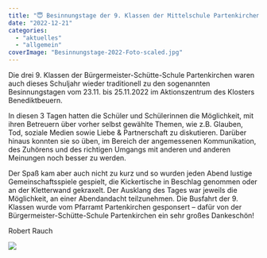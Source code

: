```yaml
---
title: "😇 Besinnungstage der 9. Klassen der Mittelschule Partenkirchen"
date: "2022-12-21"
categories: 
  - "aktuelles"
  - "allgemein"
coverImage: "Besinnungstage-2022-Foto-scaled.jpg"
---
```


Die drei 9. Klassen der Bürgermeister-Schütte-Schule Partenkirchen waren auch dieses Schuljahr wieder traditionell zu den sogenannten Besinnungstagen vom 23.11. bis 25.11.2022 im Aktionszentrum des Klosters Benediktbeuern.

In diesen 3 Tagen hatten die Schüler und Schülerinnen die Möglichkeit, mit ihren Betreuern über vorher selbst gewählte Themen, wie z.B. Glauben, Tod, soziale Medien sowie Liebe & Partnerschaft zu diskutieren. Darüber hinaus konnten sie so üben, im Bereich der angemessenen Kommunikation, des Zuhörens und des richtigen Umgangs mit anderen und anderen Meinungen noch besser zu werden.

Der Spaß kam aber auch nicht zu kurz und so wurden jeden Abend lustige Gemeinschaftsspiele gespielt, die Kickertische in Beschlag genommen oder an der Kletterwand gekraxelt. Der Ausklang des Tages war jeweils die Möglichkeit, an einer Abendandacht teilzunehmen. Die Busfahrt der 9. Klassen wurde vom Pfarramt Partenkirchen gesponsert – dafür von der Bürgermeister-Schütte-Schule Partenkirchen ein sehr großes Dankeschön!

Robert Rauch

[![](images/Besinnungstage-2022-Foto-1024x768.jpg)](https://volksschule-partenkirchen.de/wp-content/uploads/Besinnungstage-2022-Foto-scaled.jpg)
